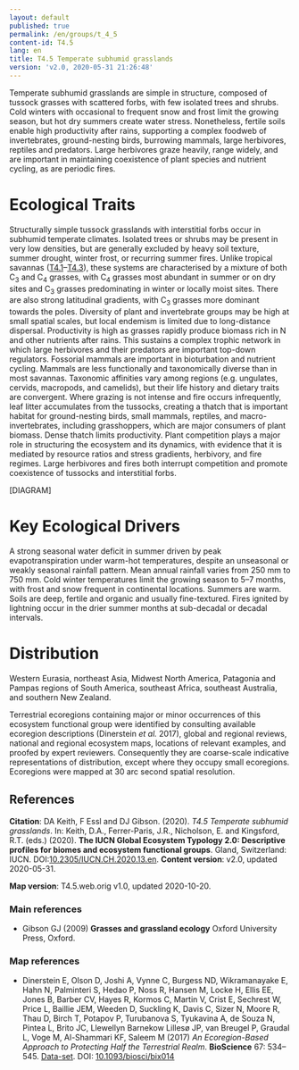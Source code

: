 ```yaml
---
layout: default
published: true
permalink: /en/groups/t_4_5
content-id: T4.5
lang: en
title: T4.5 Temperate subhumid grasslands
version: 'v2.0, 2020-05-31 21:26:48'
---
```


Temperate subhumid grasslands are simple in structure, composed of tussock grasses with scattered forbs, with few isolated trees and shrubs. Cold winters with occasional to frequent snow and frost limit the growing season, but hot dry summers create water stress. Nonetheless, fertile soils enable high productivity after rains, supporting a complex foodweb of invertebrates, ground-nesting birds, burrowing mammals, large herbivores, reptiles and predators. Large herbivores graze heavily, range widely, and are important in maintaining coexistence of plant species and nutrient cycling, as are periodic fires.

# Ecological Traits
 
Structurally simple tussock grasslands with interstitial forbs occur in subhumid temperate climates. Isolated trees or shrubs may be present in very low densities, but are generally excluded by heavy soil texture, summer drought, winter frost, or recurring summer fires. Unlike tropical savannas ([T4.1](/explore/groups/T4.1)–[T4.3](/explore/groups/T4.3)), these systems are characterised by a mixture of both C<sub>3</sub> and C<sub>4</sub> grasses, with C<sub>4</sub> grasses most abundant in summer or on dry sites and C<sub>3</sub> grasses predominating in winter or locally moist sites. There are also strong latitudinal gradients, with C<sub>3</sub> grasses more dominant towards the poles. Diversity of plant and invertebrate groups may be high at small spatial scales, but local endemism is limited due to long-distance dispersal. Productivity is high as grasses rapidly produce biomass rich in N and other nutrients after rains. This sustains a complex trophic network in which large herbivores and their predators are important top-down regulators. Fossorial mammals are important in bioturbation and nutrient cycling. Mammals are less functionally and taxonomically diverse than in most savannas. Taxonomic affinities vary among regions (e.g. ungulates, cervids, macropods, and camelids), but their life history and dietary traits are convergent. Where grazing is not intense and fire occurs infrequently, leaf litter accumulates from the tussocks, creating a thatch that is important habitat for ground-nesting birds, small mammals, reptiles, and macro-invertebrates, including grasshoppers, which are major consumers of plant biomass. Dense thatch limits productivity. Plant competition plays a major role in structuring the ecosystem and its dynamics, with evidence that it is mediated by resource ratios and stress gradients, herbivory, and fire regimes. Large herbivores and fires both interrupt competition and promote coexistence of tussocks and interstitial forbs.

[DIAGRAM]

# Key Ecological Drivers
 
A strong seasonal water deficit in summer driven by peak evapotranspiration under warm-hot temperatures, despite an unseasonal or weakly seasonal rainfall pattern. Mean annual rainfall varies from 250 mm to 750 mm. Cold winter temperatures limit the growing season to 5–7 months, with frost and snow frequent in continental locations. Summers are warm. Soils are deep, fertile and organic and usually fine-textured. Fires ignited by lightning occur in the drier summer months at sub-decadal or decadal intervals.
 
# Distribution
 
Western Eurasia, northeast Asia, Midwest North America, Patagonia and Pampas regions of South America, southeast Africa, southeast Australia, and southern New Zealand.

Terrestrial ecoregions containing major or minor occurrences of this ecosystem functional group were identified by consulting available ecoregion descriptions (Dinerstein _et al._ 2017), global and regional reviews, national and regional ecosystem maps, locations of relevant examples, and proofed by expert reviewers. Consequently they are coarse-scale indicative representations of distribution, except where they occupy small ecoregions. Ecoregions were mapped at 30 arc second spatial resolution.

## References

**Citation**: DA Keith, F Essl and DJ Gibson. (2020). *T4.5 Temperate subhumid grasslands*. In: Keith, D.A., Ferrer-Paris, J.R., Nicholson, E. and Kingsford, R.T. (eds.) (2020). **The IUCN Global Ecosystem Typology 2.0: Descriptive profiles for biomes and ecosystem functional groups**. Gland, Switzerland: IUCN. DOI:[10.2305/IUCN.CH.2020.13.en](https://doi.org/10.2305/IUCN.CH.2020.13.en).
**Content version**: v2.0, updated 2020-05-31.

**Map version**: T4.5.web.orig v1.0, updated 2020-10-20.

### Main references
* Gibson GJ  (2009) **Grasses and grassland ecology** Oxford University Press, Oxford.

### Map references
* Dinerstein E, Olson D, Joshi A, Vynne C, Burgess ND, Wikramanayake E, Hahn N, Palminteri S, Hedao P, Noss R, Hansen M, Locke H, Ellis EE, Jones B, Barber CV, Hayes R, Kormos C, Martin V, Crist E, Sechrest W, Price L, Baillie JEM, Weeden D, Suckling K, Davis C, Sizer N, Moore R, Thau D, Birch T, Potapov P, Turubanova S, Tyukavina A, de Souza N, Pintea L, Brito JC, Llewellyn Barnekow Lillesø JP, van Breugel P, Graudal L, Voge M, Al-Shammari KF, Saleem M  (2017) *An Ecoregion-Based Approach to Protecting Half the Terrestrial Realm*. **BioScience** 67: 534–545. [Data-set](https://ecoregions2017.appspot.com/). DOI: [10.1093/biosci/bix014](http://doi.org/10.1093/biosci/bix014)
